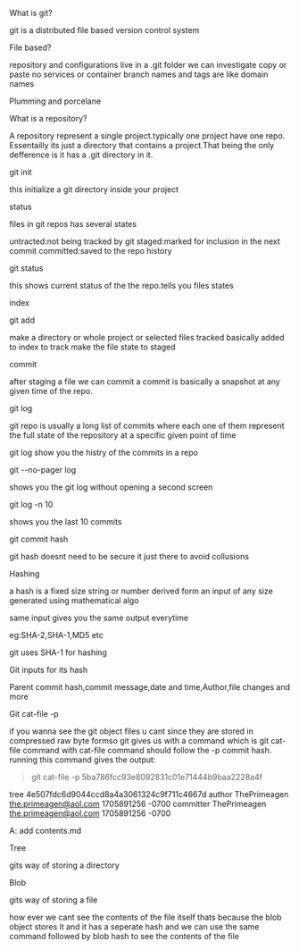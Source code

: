 What is git?

git is a distributed file based version control system

File based?

repository and configurations live in a .git folder we can investigate copy or paste no services or container
branch names and tags are like domain names


Plumming and porcelane

What is a repository?

A repository represent a single project.typically one project have one repo.
Essentailly its just a directory that contains a project.That being the only defference is it has a .git directory in it.

 
git init

this initialize a git directory inside your project

status

files in git repos has several states

untracted:not being tracked by git
staged:marked for inclusion in the next commit
committed:saved to the repo history

git status

this shows current status of the the repo.tells you files states

index

git add

make a directory or whole project or selected files tracked basically added to index to track
make the file state to staged

commit

after staging a file we can commit 
a commit is basically a snapshot at any given time of the repo. 

git log

git repo is usually a long list of commits where each one of them represent the full state of the repository at a specific given point of time

git log show you the histry of the commits in a repo


git --no-pager log 

shows you the git log without opening a second screen

git log -n 10 

shows you the last 10 commits

git commit hash

git hash doesnt need to be secure it just there to avoid collusions

Hashing

a hash is a fixed size string or number derived form an input of any size generated using mathematical algo

same input gives you the same output everytime

eg:SHA-2,SHA-1,MD5 etc

git uses SHA-1 for hashing 

Git inputs for its hash

Parent commit hash,commit message,date and time,Author,file changes and more

Git cat-file -p

if you wanna see the git object files u cant since they are stored in compressed raw byte formso git gives us with a command which is git cat-file command 
with cat-file command should follow the -p commit hash.
running this command gives the output:

> git cat-file -p 5ba786fcc93e8092831c01e71444b9baa2228a4f

tree 4e507fdc6d9044ccd8a4a3061324c9f711c4667d
author ThePrimeagen <the.primeagen@aol.com> 1705891256 -0700
committer ThePrimeagen <the.primeagen@aol.com> 1705891256 -0700

A: add contents.md

Tree

gits way of storing a directory

Blob 

gits way of storing a file

how ever we cant see the contents of the file itself thats because the blob object stores it and it has a seperate hash and we can use the same command followed by blob hash to see the contents of the file





























